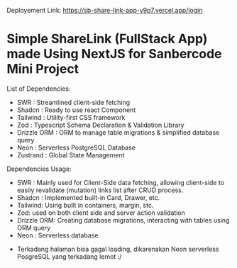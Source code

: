 Deployement Link: https://sb-share-link-app-y9p7.vercel.app/login

Simple ShareLink (FullStack App) made Using NextJS for Sanbercode Mini Project
======================================================================================
List of Dependencies:
- SWR           : Streamlined client-side fetching
- Shadcn        : Ready to use react Component
- Tailwind      : Utility-first CSS framework
- Zod           : Typescript Schema Declaration & Validation Library
- Drizzle ORM   : ORM to manage table migrations & simplified database query
- Neon          : Serverless PostgreSQL Database
- Zustrand      : Global State Management

Dependencies Usage:
- SWR : Mainly used for Client-Side data fetching, allowing client-side to easily revalidate (mutation) links list after CRUD process.
- Shadcn : Implemented built-in Card, Drawer, etc.
- Tailwind: Using built in containers, margin, stc.
- Zod: used on both client side and server action validation
- Drizzle ORM: Creating database migrations, interacting with tables using ORM query
- Neon : Serverless database  

<!-- Note -->
- Terkadang halaman bisa gagal loading, dikarenakan Neon serverless PosgreSQL yang terkadang lemot :/